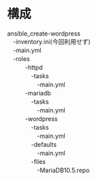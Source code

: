 # 構成

ansible_create-wordpress  
　-inventory.ini(今回利用せず)  
　-main.yml  
　-roles  
　　　-httpd  
　　　　-tasks  
　　　　　-main.yml  
　　　-mariadb  
　　　　-tasks  
　　　　　-main.yml  
　　　-wordpress  
　　　　-tasks  
　　　　　-main.yml  
　　　　-defaults  
　　　　　-main.yml  
　　　　-files  
　　　　　-MariaDB10.5.repo  
